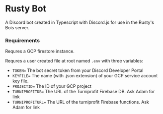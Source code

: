 # Rusty Bot

A Discord bot created in Typescript with Discord.js for use in the Rusty's Bois server.

### Requirements
Requres a GCP firestore instance.

Requres a user created file at root named `.env` with three variables:
- `TOKEN=` The bot secret token from your Discord Developer Portal
- `KEYFILE=` The name (with .json extension) of your GCP service account key file.
- `PROJECTID=` The ID of your GCP project
- `TURNIPROFITDB=` The URL of the Turniprofit Firebase DB. Ask Adam for link
- `TURNIPROFITURL=` The URL of the turniprofit Firebase functions. Ask Adam for link

